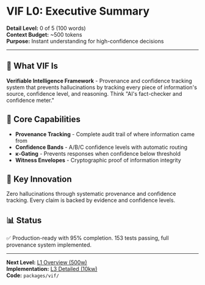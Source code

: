# VIF L0: Executive Summary

**Detail Level:** 0 of 5 (100 words)  
**Context Budget:** ~500 tokens  
**Purpose:** Instant understanding for high-confidence decisions  

---

## 🎯 **What VIF Is**

**Verifiable Intelligence Framework** - Provenance and confidence tracking system that prevents hallucinations by tracking every piece of information's source, confidence level, and reasoning. Think "AI's fact-checker and confidence meter."

## 🔧 **Core Capabilities**

- **Provenance Tracking** - Complete audit trail of where information came from
- **Confidence Bands** - A/B/C confidence levels with automatic routing
- **κ-Gating** - Prevents responses when confidence below threshold
- **Witness Envelopes** - Cryptographic proof of information integrity

## 🌟 **Key Innovation**

Zero hallucinations through systematic provenance and confidence tracking. Every claim is backed by evidence and confidence levels.

## 📊 **Status**

✅ Production-ready with 95% completion. 153 tests passing, full provenance system implemented.

---

**Next Level:** [L1 Overview (500w)](L1_overview.md)  
**Implementation:** [L3 Detailed (10kw)](L3_detailed.md)  
**Code:** `packages/vif/`

